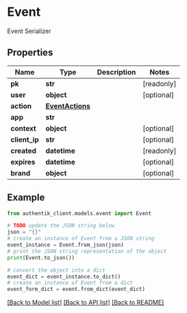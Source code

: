# Event

Event Serializer

## Properties

Name | Type | Description | Notes
------------ | ------------- | ------------- | -------------
**pk** | **str** |  | [readonly] 
**user** | **object** |  | [optional] 
**action** | [**EventActions**](EventActions.md) |  | 
**app** | **str** |  | 
**context** | **object** |  | [optional] 
**client_ip** | **str** |  | [optional] 
**created** | **datetime** |  | [readonly] 
**expires** | **datetime** |  | [optional] 
**brand** | **object** |  | [optional] 

## Example

```python
from authentik_client.models.event import Event

# TODO update the JSON string below
json = "{}"
# create an instance of Event from a JSON string
event_instance = Event.from_json(json)
# print the JSON string representation of the object
print(Event.to_json())

# convert the object into a dict
event_dict = event_instance.to_dict()
# create an instance of Event from a dict
event_form_dict = event.from_dict(event_dict)
```
[[Back to Model list]](../README.md#documentation-for-models) [[Back to API list]](../README.md#documentation-for-api-endpoints) [[Back to README]](../README.md)


